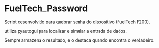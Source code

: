 # FuelTech_Password

Script desenvolvido para quebrar senha do dispositivo (FuelTech F200).

utiliza pyautogui para localizar e simular a entrada de dados.

Sempre armazena o resultado, e o destaca quando encontra o verdadeiro.
